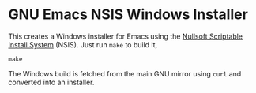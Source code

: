 # GNU Emacs NSIS Windows Installer

This creates a Windows installer for Emacs using the
[Nullsoft Scriptable Install System](http://nsis.sourceforge.net/)
(NSIS). Just run `make` to build it,

    make

The Windows build is fetched from the main GNU mirror using `curl` and
converted into an installer.
